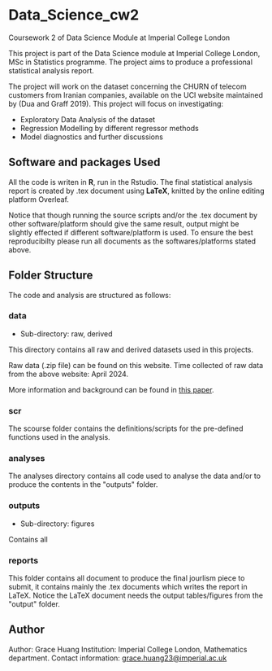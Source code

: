 # Data_Science_cw2

Coursework 2 of Data Science Module at Imperial College London

This project is part of the Data Science module at Imperial College London, MSc in Statistics programme. The project aims to produce a professional statistical analysis report. 

The project will work on the dataset concerning the CHURN of telecom customers from Iranian companies, available on the UCI website maintained by (Dua and Graff 2019). This project will focus on investigating:

- Exploratory Data Analysis of the dataset
- Regression Modelling by different regressor methods
- Model diagnostics and further discussions


## Software and packages Used

All the code is writen in **R**, run in the Rstudio. The final statistical analysis report is created by .tex document using **LaTeX**, knitted by the online editing platform Overleaf. 

Notice that though running the source scripts and/or the .tex document by other software/platform should give the same result, output might be slightly effected if different software/platform is used. To ensure the best reproducibilty please run all documents as the softwares/platforms stated above. 

## Folder Structure

The code and analysis are structured as follows: 

### data 

- Sub-directory: raw, derived

This directory contains all raw and derived datasets used in this projects. 

Raw data (.zip file) can be found on this website. Time collected of raw data from the above website: April 2024. 


More information and background can be found in [this paper](). 

### scr 

The scourse folder contains the definitions/scripts for the pre-defined functions used in the analysis. 

### analyses

The analyses directory contains all code used to analyse the data and/or to produce the contents in the "outputs" folder. 

### outputs

- Sub-directory: figures

Contains all 

### reports

This folder contains all document to produce the final jourlism piece to submit, it contains mainly the .tex documents which writes the report in LaTeX. Notice the LaTeX document needs the output tables/figures from the "output" folder. 

## Author

Author: Grace Huang
Institution: Imperial College London, Mathematics department. 
Contact information: grace.huang23@imperial.ac.uk


